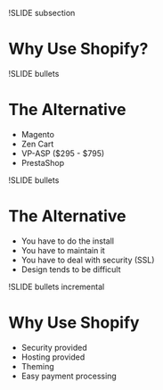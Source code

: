 !SLIDE subsection
# Why Use Shopify? #

!SLIDE bullets
# The Alternative #

* Magento
* Zen Cart
* VP-ASP ($295 - $795)
* PrestaShop

!SLIDE bullets
# The Alternative #

* You have to do the install
* You have to maintain it
* You have to deal with security (SSL)
* Design tends to be difficult


!SLIDE bullets incremental
# Why Use Shopify #

* Security provided
* Hosting provided
* Theming
* Easy payment processing


